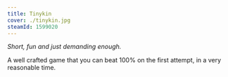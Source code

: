 ```yaml
---
title: Tinykin
cover: ./tinykin.jpg
steamId: 1599020
---
```


_Short, fun and just demanding enough._

A well crafted game that you can beat 100% on the first attempt,
in a very reasonable time.
